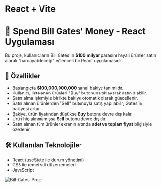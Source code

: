 # React + Vite

# 💸 Spend Bill Gates' Money - React Uygulaması

Bu proje, kullanıcıların Bill Gates'in **$100 milyar** parasını hayali ürünler satın alarak "harcayabileceği" eğlenceli bir React uygulamasıdır.

## 🚀 Özellikler

- Başlangıçta **$100,000,000,000** sanal bakiye tanımlıdır.
- Kullanıcı, listelenen ürünleri "Buy" butonuna tıklayarak satın alabilir.
- Satın alma işlemiyle birlikte bakiye otomatik olarak güncellenir.
- Satın alınan ürünlerden "Sell" butonuyla satış yapılabilir; Gates’in bakiyesi artar.
- Bakiye, ürün fiyatından düşükse **Buy** butonu devre dışı kalır.
- Ürün hiç alınmamışsa **Sell** butonu devre dışıdır.
- Satın alınan tüm ürünler ekranın altında **adet ve toplam fiyat** bilgisiyle özetlenir.

## 🛠️ Kullanılan Teknolojiler

- React (useState ile durum yönetimi)
- CSS ile temel stil düzenlemeleri
- JavaScript

![Bill-Gates-Proje](https://github.com/user-attachments/assets/82047eec-8325-4082-a411-a9a07241416d)
